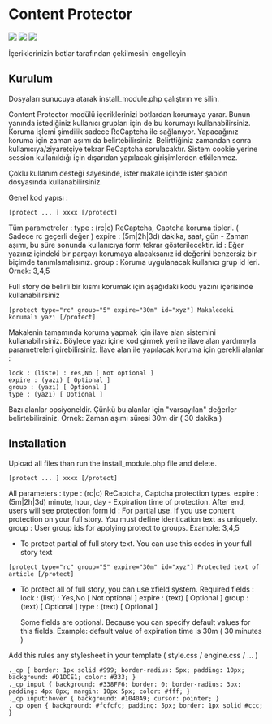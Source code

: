 # Content Protector
<img src="https://img.shields.io/badge/dle-11.3-007dad.svg"> <img src="https://img.shields.io/badge/lang-tr-ff0000.svg"> <img src="https://img.shields.io/badge/lang-en-000099.svg">

İçeriklerinizin botlar tarafından çekilmesini engelleyin

## Kurulum

Dosyaları sunucuya atarak install_module.php çalıştırın ve silin.

Content Protector modülü içeriklerinizi botlardan korumaya yarar. Bunun yanında istediğiniz kullanıcı grupları için de bu korumayı kullanabilirsiniz. Koruma işlemi şimdilik sadece ReCaptcha ile sağlanıyor. Yapacağınız koruma için zaman aşımı da belirtebilirsiniz.
Belirttiğiniz zamandan sonra kullanıcıya/ziyaretçiye tekrar ReCaptcha sorulacaktır.
Sistem cookie yerine session kullanıldığı için dışarıdan yapılacak girişimlerden etkilenmez.

Çoklu kullanım desteği sayesinde, ister makale içinde ister şablon dosyasında kullanabilirsiniz.

Genel kod yapısı :

`[protect ... ] xxxx [/protect]`

Tüm parametreler :
    type : (rc|c) ReCaptcha, Captcha koruma tipleri. ( Sadece rc geçerli değer )
    expire : (5m|2h|3d) dakika, saat, gün - Zaman aşımı, bu süre sonunda kullanıcıya form tekrar gösterilecektir.
    id : Eğer yazınız içindeki bir parçayı korumaya alacaksanız id değerini benzersiz bir biçimde tanımlamalısınız.
    group : Koruma uygulanacak kullanıcı grup id leri. Örnek: 3,4,5

Full story de belirli bir kısmı korumak için aşağıdaki kodu yazını içerisinde kullanabilirsiniz

`
[protect type="rc" group="5" expire="30m" id="xyz"]
	Makaledeki korumalı yazı
[/protect]
`

Makalenin tamamında koruma yapmak için ilave alan sistemini kullanabilirsiniz. Böylece yazı içine kod girmek yerine ilave alan yardımıyla parametreleri girebilirsiniz.
İlave alan ile yapılacak koruma için gerekli alanlar :

    lock : (liste) : Yes,No [ Not optional ]
    expire : (yazı) [ Optional ]
    group : (yazı) [ Optional ]
    type : (yazı) [ Optional ]


Bazı alanlar opsiyoneldir. Çünkü bu alanlar için "varsayılan" değerler belirtebilirsiniz.
Örnek: Zaman aşımı süresi 30m dir ( 30 dakika )

## Installation

Upload all files than run the install_module.php file and delete.

`[protect ... ] xxxx [/protect]`

All parameters :
  type    : (rc|c) ReCaptcha, Captcha protection types.
  expire  : (5m|2h|3d) minute, hour, day - Expiration time of protection. After end, users will see protection form
  id      : For partial use. If you use content protection on your full story. You must define identication text as uniquely.
  group   : User group ids for applying protect to groups. Example: 3,4,5

* To protect partial of full story text. You can use this codes in your full story text

`
[protect type="rc" group="5" expire="30m" id="xyz"]
	Protected text of article
[/protect]
`

* To protect all of full story, you can use xfield system. Required fields :
   lock   : (list) : Yes,No  [ Not optional ]
   expire : (text)           [ Optional ]
   group  : (text)           [ Optional ]
   type   : (text)           [ Optional ]

  Some fields are optional. Because you can specify default values for this fields.
  Example: default value of expiration time is 30m ( 30 minutes )


Add this rules any stylesheet in your template ( style.css / engine.css / ... )
```
._cp { border: 1px solid #999; border-radius: 5px; padding: 10px; background: #D1DCE1; color: #333; }
._cp input { background: #338FF6; border: 0; border-radius: 3px; padding: 4px 8px; margin: 10px 5px; color: #fff; }
._cp input:hover { background: #1040A9; cursor: pointer; }
._cp_open { background: #fcfcfc; padding: 5px; border: 1px solid #ccc; }
```